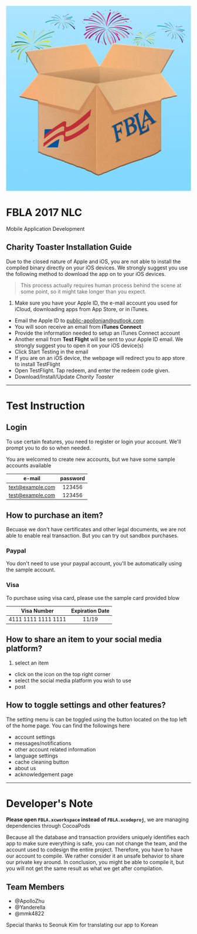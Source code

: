 ![Charity Toaster Icon](https://raw.githubusercontent.com/ApolloZhu/FBLA-2017-NLC/master/Images/Icon.png?token=AKVyPI2mLv7cUUk1X6NTe1n5Yjzek7Ifks5YowFJwA%3D%3D)
# FBLA 2017 NLC
Mobile Application Development

## Charity Toaster Installation Guide
Due to the closed nature of Apple and iOS, you are not able to install the compiled binary directly on your iOS devices. We strongly suggest you use the following method to download the app on to your iOS devices.

> This process actually requires human process behind the scene at some point, so it might take longer than you expect.

1. Make sure you have your Apple ID, the e-mail account you used for iCloud, downloading apps from App Store, or in iTunes.
- Email the Apple ID to [public-apollonian@outlook.com](mailto:public-apollonian@outlook.com)
- You will soon receive an email from **iTunes Connect**
- Provide the information needed to setup an iTunes Connect account
- Another email from **Test Flight** will be sent to your Apple ID email. We strongly suggest you to open it on your iOS device(s)
- Click Start Testing in the email
- If you are on an iOS device, the webpage will redirect you to app store to install TestFlight
- Open TestFlight. Tap redeem, and enter the redeem code given.
- Download/Install/Update *Charity Toaster*

---

# Test Instruction

## Login
To use certain features, you need to register or login your account. We'll prompt you to do so when needed.

You are welcomed to create new accounts, but we have some sample accounts available

|     e-mail     |password|
|:--------------:|:------:|
|text@example.com| 123456 |
|test@example.com| 123456 |

## How to purchase an item?
Becuase we don't have certificates and other legal documents, we are not able to enable real transaction. But you can try out sandbox purchases. 

### Paypal
You don't need to use your paypal account, you'll be automatically using the sample account. 

### Visa
To purchase using visa card, please use the sample card provided blow

|Visa Number|Expiration Date|
|:--:|:--:|
|4111 1111 1111 1111|11/19|

## How to share an item to your social media platform?

1. select an item  
- click on the icon on the top right corner
- select the social media platform you wish to use  
- post

## How to toggle settings and other features?

The setting menu is can be toggled using the button located on the top left of the home page. You can find the followings here

- account settings
- messages/notifications
- other account related information
- language settings
- cache cleaning button
- about us
- acknowledgement page

--- 

# Developer's Note

**Please open `FBLA.xcworkspace` instead of `FBLA.xcodeproj`**, we are managing dependencies through CocoaPods

Because all the database and transaction providers uniquely identifies each app to make sure everything is safe, you can not change the team, and the account used to codesign the entire project. Therefore, you have to have our account to compile. We rather consider it an unsafe behavior to share our private key around. In conclusion, you might be able to compile it, but you will not get the same result as what we get after compilation.

## Team Members

- @ApolloZhu
- @Yanderella
- @mmk4822

Special thanks to Seonuk Kim for translating our app to Korean
